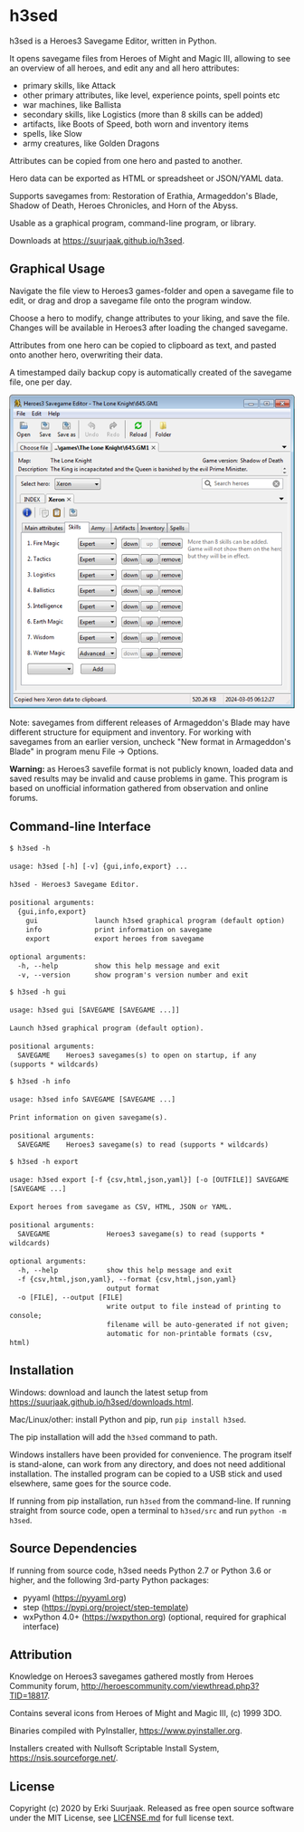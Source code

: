 h3sed
=====

h3sed is a Heroes3 Savegame Editor, written in Python.

It opens savegame files from Heroes of Might and Magic III,
allowing to see an overview of all heroes, and edit any and all hero attributes:

- primary skills, like Attack
- other primary attributes, like level, experience points, spell points etc
- war machines, like Ballista
- secondary skills, like Logistics (more than 8 skills can be added)
- artifacts, like Boots of Speed, both worn and inventory items
- spells, like Slow
- army creatures, like Golden Dragons

Attributes can be copied from one hero and pasted to another.

Hero data can be exported as HTML or spreadsheet or JSON/YAML data.

Supports savegames from: Restoration of Erathia, Armageddon's Blade, Shadow of Death,
Heroes Chronicles, and Horn of the Abyss.

Usable as a graphical program, command-line program, or library.

Downloads at https://suurjaak.github.io/h3sed.


Graphical Usage
---------------

Navigate the file view to Heroes3 games-folder and open a savegame file to edit,
or drag and drop a savegame file onto the program window.

Choose a hero to modify, change attributes to your liking, and save the file.
Changes will be available in Heroes3 after loading the changed savegame.

Attributes from one hero can be copied to clipboard as text,
and pasted onto another hero, overwriting their data.

A timestamped daily backup copy is automatically created of the savegame file, one per day.

![Screenshot](https://raw.githubusercontent.com/suurjaak/h3sed/gh-pages/img/screen.png)

Note: savegames from different releases of Armageddon's Blade may have different
structure for equipment and inventory. For working with savegames from an earlier
version, uncheck "New format in Armageddon's Blade" in program menu File -> Options.

**Warning:** as Heroes3 savefile format is not publicly known,
loaded data and saved results may be invalid and cause problems in game.
This program is based on unofficial information
gathered from observation and online forums.


Command-line Interface
----------------------

```
$ h3sed -h

usage: h3sed [-h] [-v] {gui,info,export} ...

h3sed - Heroes3 Savegame Editor.

positional arguments:
  {gui,info,export}
    gui              launch h3sed graphical program (default option)
    info             print information on savegame
    export           export heroes from savegame

optional arguments:
  -h, --help         show this help message and exit
  -v, --version      show program's version number and exit
```

```
$ h3sed -h gui

usage: h3sed gui [SAVEGAME [SAVEGAME ...]]

Launch h3sed graphical program (default option).

positional arguments:
  SAVEGAME    Heroes3 savegames(s) to open on startup, if any (supports * wildcards)
```

```
$ h3sed -h info

usage: h3sed info SAVEGAME [SAVEGAME ...]

Print information on given savegame(s).

positional arguments:
  SAVEGAME    Heroes3 savegame(s) to read (supports * wildcards)
```

```
$ h3sed -h export

usage: h3sed export [-f {csv,html,json,yaml}] [-o [OUTFILE]] SAVEGAME [SAVEGAME ...]

Export heroes from savegame as CSV, HTML, JSON or YAML.

positional arguments:
  SAVEGAME              Heroes3 savegame(s) to read (supports * wildcards)

optional arguments:
  -h, --help            show this help message and exit
  -f {csv,html,json,yaml}, --format {csv,html,json,yaml}
                        output format
  -o [FILE], --output [FILE]
                        write output to file instead of printing to console;
                        filename will be auto-generated if not given;
                        automatic for non-printable formats (csv, html)
```


Installation
------------

Windows: download and launch the latest setup from
https://suurjaak.github.io/h3sed/downloads.html.

Mac/Linux/other: install Python and pip, run `pip install h3sed`.

The pip installation will add the `h3sed` command to path.

Windows installers have been provided for convenience. The program itself
is stand-alone, can work from any directory, and does not need additional
installation. The installed program can be copied to a USB stick and used
elsewhere, same goes for the source code.

If running from pip installation, run `h3sed` from the command-line.
If running straight from source code, open a terminal to `h3sed/src`
and run `python -m h3sed`.


Source Dependencies
-------------------

If running from source code, h3sed needs Python 2.7 or Python 3.6 or higher,
and the following 3rd-party Python packages:
* pyyaml (https://pyyaml.org)
* step (https://pypi.org/project/step-template)
* wxPython 4.0+ (https://wxpython.org) (optional, required for graphical interface)


Attribution
-----------

Knowledge on Heroes3 savegames gathered mostly from Heroes Community forum,
http://heroescommunity.com/viewthread.php3?TID=18817.

Contains several icons from Heroes of Might and Magic III, (c) 1999 3DO.

Binaries compiled with PyInstaller, https://www.pyinstaller.org.

Installers created with Nullsoft Scriptable Install System,
https://nsis.sourceforge.net/.


License
-------

Copyright (c) 2020 by Erki Suurjaak.
Released as free open source software under the MIT License,
see [LICENSE.md](LICENSE.md) for full license text.
